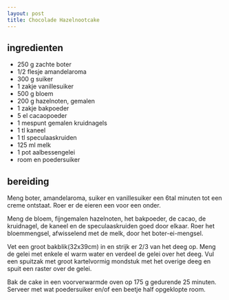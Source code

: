 ```yaml
---
layout: post
title: Chocolade Hazelnootcake
---
```


##  ingredienten
* 250 g zachte boter
* 1/2 flesje amandelaroma
* 300 g suiker
* 1 zakje vanillesuiker
* 500 g bloem
* 200 g hazelnoten, gemalen
* 1 zakje bakpoeder
* 5 el cacaopoeder
* 1 mespunt gemalen kruidnagels
* 1 tl kaneel
* 1 tl speculaaskruiden
* 125 ml melk
* 1 pot aalbessengelei
* room en poedersuiker

##  bereiding
Meng boter, amandelaroma, suiker en vanillesuiker een 6tal minuten tot een creme ontstaat. Roer er de eieren een voor een onder.

Meng de bloem, fijngemalen hazelnoten, het bakpoeder, de cacao, de kruidnagel, de kaneel en de speculaaskruiden goed door elkaar. Roer het bloemmengsel, afwisselend met de melk, door het boter-ei-mengsel.

Vet een groot bakblik(32x39cm) in en strijk er 2/3 van het deeg op. Meng de gelei met enkele el warm water en verdeel de gelei over het deeg.  Vul een spuitzak met groot kartelvormig mondstuk met het overige deeg en spuit een raster over de gelei. 

Bak de cake in een voorverwarmde oven op 175 g gedurende 25 minuten. Serveer met wat poedersuiker en/of een beetje half opgeklopte room.

